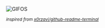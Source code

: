 <div align="justify">
<picture>
    <source media="(prefers-color-scheme: dark)" srcset="https://i.ibb.co/xtRqZ1Fb/output-gif.gif">
    <source media="(prefers-color-scheme: light)" srcset="https://i.ibb.co/xtRqZ1Fb/output-gif.gif">
    <img alt="GIFOS" src="https://i.ibb.co/xtRqZ1Fb/output-gif.gif">
</picture>

<sub><i>inspired from [x0rzavi/github-readme-terminal](https://github.com/x0rzavi/github-readme-terminal)</i></sub>

</div>

<!-- Image deletion URL: https://ibb.co/JwMjZv3T/5d8ee39cc8f3a34342664017cecac3eb -->